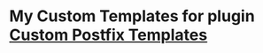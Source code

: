 # My Custom Templates for plugin [Custom Postfix Templates](https://plugins.jetbrains.com/plugin/9862-custom-postfix-templates)
